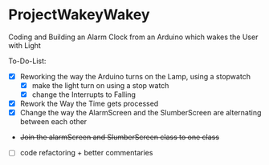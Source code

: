 # **ProjectWakeyWakey**

Coding and Building an Alarm Clock from an Arduino which wakes the User with Light

To-Do-List:
- [x] Reworking the way the Arduino turns on the Lamp, using a stopwatch
     - [x] make the light turn on using a stop watch
     - [x] change the Interrupts to Falling
- [x] Rework the Way the Time gets processed
- [x] Change the way the AlarmScreen and the SlumberScreen are alternating between each other
- ~~Join the alarmScreen and SlumberScreen class to one class~~
- [ ] code refactoring + better commentaries
